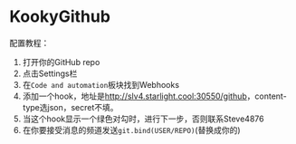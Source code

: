 # KookyGithub

配置教程：
1. 打开你的GitHub repo
2. 点击Settings栏
3. 在`Code and automation`板块找到Webhooks
4. 添加一个hook，地址是<http://slv4.starlight.cool:30550/github>，content- type选json，secret不填。
5. 当这个hook显示一个绿色对勾时，进行下一步，否则联系Steve4876
6. 在你要接受消息的频道发送`git.bind(USER/REPO)`(替换成你的)
